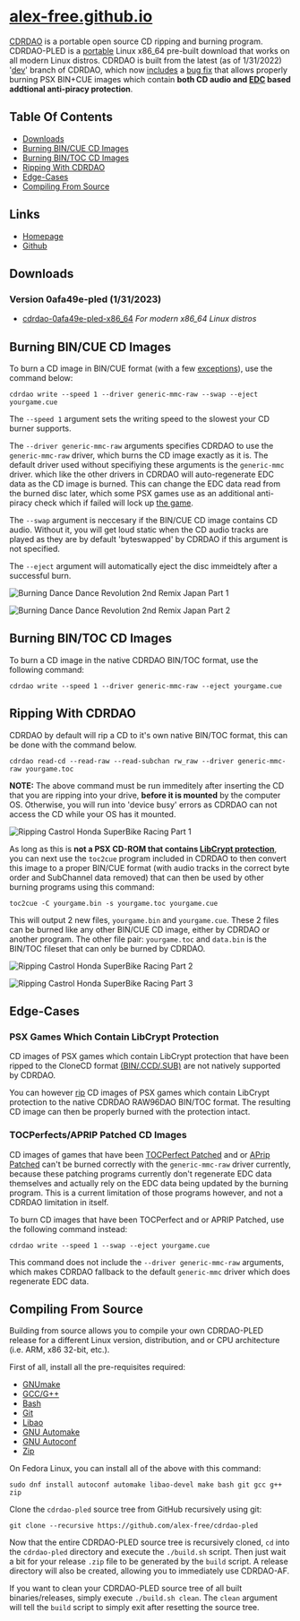 # [alex-free.github.io](https://alex-free.github.io)

[CDRDAO](https://cdrdao.sourceforge.net/) is a portable open source CD ripping and burning program. CDRDAO-PLED is a [portable](https://alex-free.github.io/pled) Linux x86_64 pre-built download that works on all modern Linux distros. CDRDAO is built from the latest (as of 1/31/2022) '[dev](https://github.com/cdrdao/cdrdao/tree/dev)' branch of CDRDAO, which now [includes](https://github.com/cdrdao/cdrdao/blob/0afa49e7c295fcbca2cb1e65d6c590c39927c6e8/ChangeLog#L13) a [bug fix](https://github.com/cdrdao/cdrdao/pull/14) that allows properly burning PSX BIN+CUE images which contain **both CD audio and [EDC](https://alex-free.github.io/tonyhax-international/anti-piracy-bypass.html#games-with-edc-protection) based addtional anti-piracy protection**.  

## Table Of Contents

*   [Downloads](#downloads)
*   [Burning BIN/CUE CD Images](#burning-bincue-cd-images)
*   [Burning BIN/TOC CD Images](#burning-bintoc-cd-images)
*   [Ripping With CDRDAO](#ripping-with-cdrdao)
*   [Edge-Cases](#edge-cases)
*   [Compiling From Source](#compiling-from-source)

## Links

*	[Homepage](https://alex-free.github.io/cdrdao)
*	[Github](https://github.com/alex-free/cdrdao-pled)

## Downloads

### Version 0afa49e-pled (1/31/2023)

*	[cdrdao-0afa49e-pled-x86_64](https://github.com/alex-free/cdrdao-pled/releases/download/v1.0.1-pled/cdrdao-0afa49e-pled-x86_64.zip) _For modern x86_64 Linux distros_

## Burning BIN/CUE CD Images

To burn a CD image in BIN/CUE format (with a few [exceptions](#edge-cases)), use the command below:

`cdrdao write --speed 1 --driver generic-mmc-raw --swap --eject yourgame.cue`

The `--speed 1` argument sets the writing speed to the slowest your CD burner supports.

The `--driver generic-mmc-raw` arguments specifies CDRDAO to use the `generic-mmc-raw` driver, which burns the CD image exactly as it is. The default driver used without specifiying these arguments is the `generic-mmc` driver. which like the other drivers in CDRDAO will auto-regenerate EDC data as the CD image is burned. This can change the EDC data read from the burned disc later, which some PSX games use as an additional anti-piracy check which if failed will lock up [the game](https://alex-free.github.io/tonyhax-international/anti-piracy-bypass.html#games-with-edc-protection).

The `--swap` argument is neccesary if the BIN/CUE CD image contains CD audio. Without it, you will get loud static when the CD audio tracks are played as they are by default 'byteswapped' by CDRDAO if this argument is not specified.

The `--eject` argument will automatically eject the disc immeidtely after a successful burn.

![Burning Dance Dance Revolution 2nd Remix Japan Part 1](images/burn-ddr2-japan-1.png)

![Burning Dance Dance Revolution 2nd Remix Japan Part 2](images/burn-ddr2-japan-2.png)

## Burning BIN/TOC CD Images

To burn a CD image in the native CDRDAO BIN/TOC format, use the following command:

`cdrdao write --speed 1 --driver generic-mmc-raw --eject yourgame.cue`

## Ripping With CDRDAO

CDRDAO by default will rip a CD to it's own native BIN/TOC format, this can be done with the command below.

`cdrdao read-cd --read-raw --read-subchan rw_raw --driver generic-mmc-raw yourgame.toc`

**NOTE:** The above command must be run immeditely after inserting the CD that you are ripping into your drive, **before it is mounted** by the computer OS. Otherwise, you will run into 'device busy' errors as CDRDAO can not access the CD while your OS has it mounted.

![Ripping Castrol Honda SuperBike Racing Part 1](images/ripping-castrol-honda-superbike-racing-japan-1.png)

As long as this is **not a PSX CD-ROM that contains [LibCrypt protection](#psx-games-which-contain-libcrypt-protection)**, you can next use the `toc2cue` program included in CDRDAO to then convert this image to a proper BIN/CUE format (with audio tracks in the correct byte order and SubChannel data removed) that can then be used by other burning programs using this command:

`toc2cue -C yourgame.bin -s yourgame.toc yourgame.cue`

This will output 2 new files, `yourgame.bin` and `yourgame.cue`. These 2 files can be burned like any other BIN/CUE CD image, either by CDRDAO or another program. The other file pair: `yourgame.toc` and `data.bin` is the BIN/TOC fileset that can only be burned by CDRDAO.

![Ripping Castrol Honda SuperBike Racing Part 2](images/ripping-castrol-honda-superbike-racing-japan-2.png)

![Ripping Castrol Honda SuperBike Racing Part 3](images/ripping-castrol-honda-superbike-racing-japan-3.png)

## Edge-Cases

### PSX Games Which Contain LibCrypt Protection

CD images of PSX games which contain LibCrypt protection that have been ripped to the CloneCD format [(BIN/.CCD/.SUB)](https://github.com/Kippykip/SBITools) are not natively supported by CDRDAO.

You can however [rip](#ripping-with-cdrdao) CD images of PSX games which contain LibCrypt protection to the native CDRDAO RAW96DAO BIN/TOC format. The resulting CD image can then be properly burned with the protection intact.

### TOCPerfects/APRIP Patched CD Images

CD images of games that have been [TOCPerfect Patched](https://alex-free.github.io/ps1demoswap) and or [APrip Patched](https://alex-free.github.io/aprip/#patching-the-cd-image) can't be burned correctly with the `generic-mmc-raw` driver currently, because these patching programs currently don't regenerate EDC data themselves and actually rely on the EDC data being updated by the burning program. This is a current limitation of those programs however, and not a CDRDAO limitation in itself.

To burn CD images that have been TOCPerfect and or APRIP Patched, use the following command instead:

`cdrdao write --speed 1 --swap --eject yourgame.cue`

This command does not include the `--driver generic-mmc-raw` arguments, which makes CDRDAO fallback to the default `generic-mmc` driver which does regenerate EDC data.

## Compiling From Source

Building from source allows you to compile your own CDRDAO-PLED release for a different Linux version, distribution, and or CPU architecture (i.e. ARM, x86 32-bit, etc.).

First of all, install all the pre-requisites required:

*   [GNUmake](https://www.gnu.org/software/make/)
*   [GCC/G++](https://www.gnu.org/software/gcc)
*   [Bash](https://www.gnu.org/software/bash)
*   [Git](https://git-scm.com/)
*   [Libao](https://xiph.org/ao/)
*   [GNU Automake](https://www.gnu.org/software/automake/)
*   [GNU Autoconf](https://www.gnu.org/software/autoconf/)
*   [Zip](https://infozip.sourceforge.net/)

On Fedora Linux, you can install all of the above with this command:

`sudo dnf install autoconf automake libao-devel make bash git gcc g++ zip`

Clone the `cdrdao-pled` source tree from GitHub recursively using git:

    git clone --recursive https://github.com/alex-free/cdrdao-pled

Now that the entire CDRDAO-PLED source tree is recursively cloned, `cd` into the `cdrdao-pled` directory and execute the `./build.sh` script. Then just wait a bit for your release `.zip` file to be generated by the `build` script. A release directory will also be created, allowing you to immediately use CDRDAO-AF.

If you want to clean your CDRDAO-PLED source tree of all built binaries/releases, simply execute `./build.sh clean`. The `clean` argument will tell the `build` script to simply exit after resetting the source tree.
